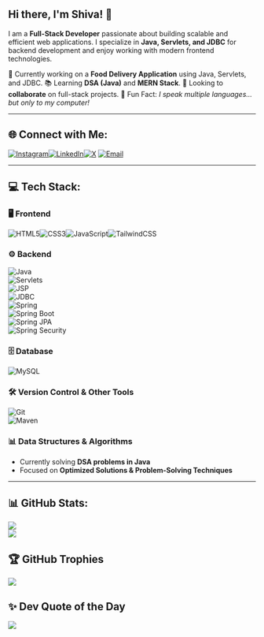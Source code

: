 ## Hi there, I'm Shiva! 👋

I am a **Full-Stack Developer** passionate about building scalable and efficient web applications. I specialize in **Java, Servlets, and JDBC** for backend development and enjoy working with modern frontend technologies.

🚀 Currently working on a **Food Delivery Application** using Java, Servlets, and JDBC.
📚 Learning **DSA (Java)** and **MERN Stack**.
🤝 Looking to **collaborate** on full-stack projects.
💬 Fun Fact: *I speak multiple languages... but only to my computer!*

---

## 🌐 Connect with Me:
[![Instagram](https://img.shields.io/badge/Instagram-%23E4405F.svg?logo=Instagram&logoColor=white)](https://instagram.com/shiva_bugslayer)[![LinkedIn](https://img.shields.io/badge/LinkedIn-%230077B5.svg?logo=linkedin&logoColor=white)](https://linkedin.com/in/psivaiah6174)[![X](https://img.shields.io/badge/X-black.svg?logo=X&logoColor=white)](https://x.com/SHIVA6174124345)  [![Email](https://img.shields.io/badge/Email-D14836?logo=gmail&logoColor=white)](mailto:psivaiah6174@gmail.com)

---

## 💻 Tech Stack:

### 🖥️ Frontend
![HTML5](https://img.shields.io/badge/html5-%23E34F26.svg?style=for-the-badge&logo=html5&logoColor=white)![CSS3](https://img.shields.io/badge/css3-%231572B6.svg?style=for-the-badge&logo=css3&logoColor=white)![JavaScript](https://img.shields.io/badge/javascript-%23323330.svg?style=for-the-badge&logo=javascript&logoColor=%23F7DF1E)![TailwindCSS](https://img.shields.io/badge/tailwindcss-%2338B2AC.svg?style=for-the-badge&logo=tailwind-css&logoColor=white)

### ⚙️ Backend
![Java](https://img.shields.io/badge/java-%23ED8B00.svg?style=for-the-badge&logo=openjdk&logoColor=white)  
![Servlets](https://img.shields.io/badge/Servlets-%23007ACC.svg?style=for-the-badge)  
![JSP](https://img.shields.io/badge/JSP-%23007ACC.svg?style=for-the-badge)  
![JDBC](https://img.shields.io/badge/JDBC-%23007ACC.svg?style=for-the-badge)  
![Spring](https://img.shields.io/badge/spring-%236DB33F.svg?style=for-the-badge&logo=spring&logoColor=white)  
![Spring Boot](https://img.shields.io/badge/SpringBoot-%236DB33F.svg?style=for-the-badge)  
![Spring JPA](https://img.shields.io/badge/Spring%20JPA-%236DB33F.svg?style=for-the-badge)  
![Spring Security](https://img.shields.io/badge/Spring%20Security-%236DB33F.svg?style=for-the-badge)

### 🗄️ Database
![MySQL](https://img.shields.io/badge/mysql-4479A1.svg?style=for-the-badge&logo=mysql&logoColor=white)

### 🛠️ Version Control & Other Tools
![Git](https://img.shields.io/badge/git-%23F05033.svg?style=for-the-badge&logo=git&logoColor=white)  
![Maven](https://img.shields.io/badge/Apache%20Maven-C71A36?style=for-the-badge&logo=Apache%20Maven&logoColor=white)

### 📊 Data Structures & Algorithms
- Currently solving **DSA problems in Java**
- Focused on **Optimized Solutions & Problem-Solving Techniques**

---

## 📊 GitHub Stats:
![](https://github-readme-stats.vercel.app/api?username=SHIVA6174&theme=neon&hide_border=true&include_all_commits=true&count_private=true)  
![](https://github-readme-stats.vercel.app/api/top-langs/?username=SHIVA6174&theme=neon&hide_border=true&include_all_commits=true&count_private=true&layout=compact)

## 🏆 GitHub Trophies
![](https://github-profile-trophy.vercel.app/?username=SHIVA6174&theme=radical&no-frame=true&no-bg=true&margin-w=4)

## ✨ Dev Quote of the Day
![](https://readme-typing-svg.herokuapp.com?font=Operator+Mono&duration=3000&color=F75C7E&lines=%22First%2C+solve+the+problem.;Then%2C+write+the+code.%22+-+John+Johnson;%22The+only+way+to+do+great+work%2C+is+to+love+what+you+do.%22+-+Steve+Jobs;"It's+not+a+bug%2C+it's+a+feature!";"The+best+way+to+predict+the+future+is+to+create+it.")
